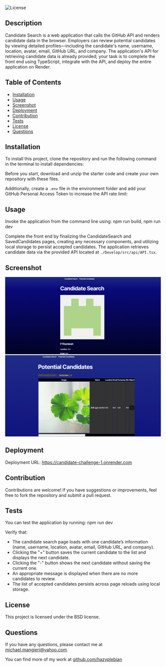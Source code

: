 ![License](https://img.shields.io/badge/License-BSD-blue.svg)

## Description
Candidate Search is a web application that calls the GitHub API and renders candidate data in the browser. Employers can review potential candidates by viewing detailed profiles—including the candidate's name, username, location, avatar, email, GitHub URL, and company. The application's API for retrieving candidate data is already provided; your task is to complete the front end using TypeScript, integrate with the API, and deploy the entire application on Render.

## Table of Contents
- [Installation](#installation)
- [Usage](#usage)
- [Screenshot](#screenshot)
- [Deployment](#deployment)
- [Contribution](#contribution)
- [Tests](#tests)
- [License](#license)
- [Questions](#questions)

## Installation
To install this project, clone the repository and run the following command in the terminal to install dependencies:

Before you start, download and unzip the starter code and create your own repository with these files.

Additionally, create a `.env` file in the environment folder and add your GitHub Personal Access Token to increase the API rate limit:

## Usage
Invoke the application from the command line using: npm run build, npm run dev

Complete the front end by finalizing the CandidateSearch and SavedCandidates pages, creating any necessary components, and utilizing local storage to persist accepted candidates. The application retrieves candidate data via the provided API located at `./Develop/src/api/API.tsx`.

## Screenshot
![alt text](<assets/Screenshot 2025-04-02 003453.png>)
![alt text](<assets/Screenshot 2025-04-02 003512.png>)

## Deployment
Deployment URL: https://candidate-challenge-1.onrender.com

## Contribution
Contributions are welcome! If you have suggestions or improvements, feel free to fork the repository and submit a pull request.

## Tests
You can test the application by running:
npm run dev

Verify that:
- The candidate search page loads with one candidate’s information (name, username, location, avatar, email, GitHub URL, and company).
- Clicking the "+" button saves the current candidate to the list and displays the next candidate.
- Clicking the "-" button shows the next candidate without saving the current one.
- An appropriate message is displayed when there are no more candidates to review.
- The list of accepted candidates persists across page reloads using local storage.

## License
This project is licensed under the BSD license.

## Questions
If you have any questions, please contact me at [michael.mangieri@yahoo.com](mailto:michael.mangieri@yahoo.com).

You can find more of my work at [github.com/hazyplebian](https://github.com/hazyplebian)

